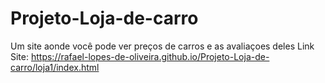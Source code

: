 # Projeto-Loja-de-carro
 Um site aonde você pode ver preços de carros e as avaliaçoes deles
Link Site: https://rafael-lopes-de-oliveira.github.io/Projeto-Loja-de-carro/loja1/index.html

